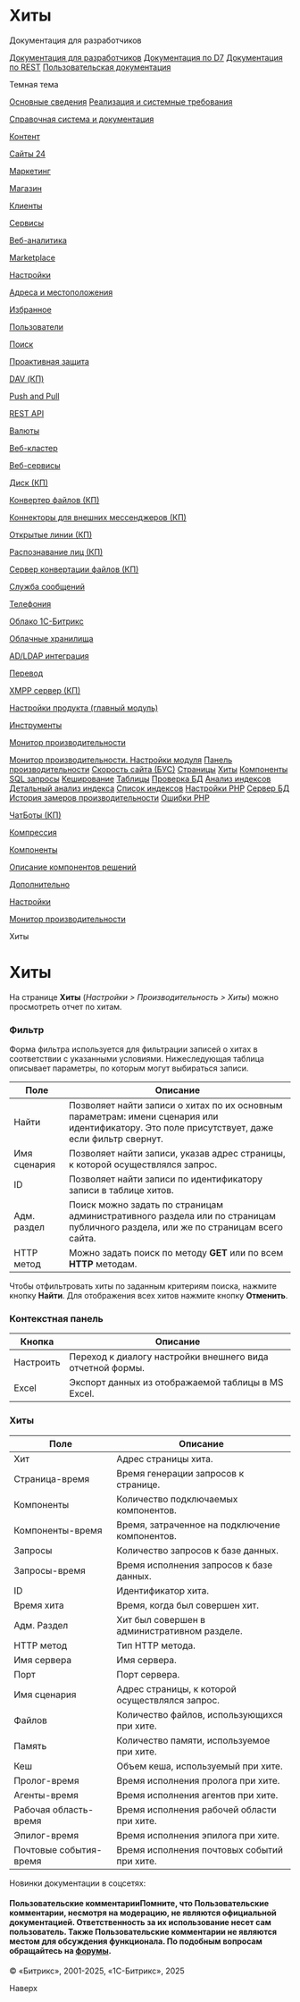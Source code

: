 # Хиты

Документация для разработчиков

[Документация для разработчиков](https://dev.1c-bitrix.ru/api_help/)
[Документация по D7](https://dev.1c-bitrix.ru/api_d7/)
[Документация по REST](https://dev.1c-bitrix.ru/rest_help/)
[Пользовательская документация](https://dev.1c-bitrix.ru/user_help/)

Темная тема

[Основные сведения](/user_help/index.php)
[Реализация и системные требования](/user_help/reqintro.php)

[Справочная система и документация](/user_help/help/index.php)

[Контент](/user_help/content/index.php)

[Сайты 24](/user_help/sites24/index.php)

[Маркетинг](/user_help/marketing/index.php)

[Магазин](/user_help/store/index.php)

[Клиенты](/user_help/clients/index.php)

[Сервисы](/user_help/service/index.php)

[Веб-аналитика](/user_help/statistic/index.php)

[Marketplace](/user_help/marketplace/index.php)

[Настройки](/user_help/settings/index.php)

[Адреса и местоположения](/user_help/settings/location/index.php)

[Избранное](/user_help/settings/favorites/index.php)

[Пользователи](/user_help/settings/users/index.php)

[Поиск](/user_help/settings/search/index.php)

[Проактивная защита](/user_help/settings/security/index.php)

[DAV (КП)](/user_help/settings/dav/index.php)

[Push and Pull](/user_help/settings/pull/index.php)

[REST API](/user_help/settings/rest_api/index.php)

[Валюты](/user_help/settings/currency/index.php)

[Веб-кластер](/user_help/settings/cluster/index.php)

[Веб-сервисы](/user_help/settings/webservice/index.php)

[Диск (КП)](/user_help/settings/disk/index.php)

[Конвертер файлов (КП)](/user_help/settings/transformer/index.php)

[Коннекторы для внешних мессенджеров (КП)](/user_help/settings/imconnector/index.php)

[Открытые линии (КП)](/user_help/settings/imopenlines/index.php)

[Распознавание лиц (КП)](/user_help/settings/faceid/index.php)

[Сервер конвертации файлов (КП)](/user_help/settings/transformercontroller/index.php)

[Служба сообщений](/user_help/settings/message_service/index.php)

[Телефония](/user_help/settings/voximplant/index.php)

[Облако 1С-Битрикс](/user_help/settings/bitrixcloud/index.php)

[Облачные хранилища](/user_help/settings/clouds/index.php)

[AD/LDAP интеграция](/user_help/settings/ldap/index.php)

[Перевод](/user_help/settings/translate/index.php)

[XMPP сервер (КП)](/user_help/settings/xmpp/index.php)

[Настройки продукта (главный модуль)](/user_help/settings/settings/index.php)

[Инструменты](/user_help/settings/utilities/index.php)

[Монитор производительности](/user_help/settings/perfmon/index.php)

[Монитор производительности. Настройки модуля](/user_help/settings/perfmon/settings.php)
[Панель производительности](/user_help/settings/perfmon/perfmon_panel.php)
[Скорость сайта (БУС)](/user_help/settings/perfmon/site_speed.php)
[Страницы](/user_help/settings/perfmon/perfmon_hit_grouped.php)
[Хиты](/user_help/settings/perfmon/perfmon_hit_list.php)
[Компоненты](/user_help/settings/perfmon/perfmon_comp_list.php)
[SQL запросы](/user_help/settings/perfmon/perfmon_sql_list.php)
[Кеширование](/user_help/settings/perfmon/perfmon_cache_list.php)
[Таблицы](/user_help/settings/perfmon/perfmon_table.php)
[Проверка БД](/user_help/settings/perfmon/repair_db.php)
[Анализ индексов](/user_help/settings/perfmon/perfom_index_list.php)
[Детальный анализ индекса](/user_help/settings/perfmon/perfom_index_detail.php)
[Список индексов](/user_help/settings/perfmon/perfom_index_complete.php)
[Настройки PHP](/user_help/settings/perfmon/perfmon_php.php)
[Сервер БД](/user_help/settings/perfmon/perfmon_db_server.php)
[История замеров производительности](/user_help/settings/perfmon/perfmon_history.php)
[Ошибки PHP](/user_help/settings/perfmon/perfmon_error_list.php)

[ЧатБоты (КП)](/user_help/settings/imbot/index.php)

[Компрессия](/user_help/settings/compression/index.php)

[Компоненты](/user_help/components/index.php)

[Описание компонентов решений](/user_help/description_decisions/index.php)

[Дополнительно](/user_help/additional/index.php)

[Настройки](/user_help/settings/index.php)

[Монитор производительности](/user_help/settings/perfmon/index.php)

Хиты

# Хиты

На странице **Хиты** (*Настройки > Производительность > Хиты*) можно просмотреть отчет по хитам.

  

### Фильтр

Форма фильтра используется для фильтрации записей о хитах в соответствии с указанными условиями. Нижеследующая таблица описывает параметры, по которым могут выбираться записи.

| Поле | Описание |
| --- | --- |
| Найти | Позволяет найти записи о хитах по их основным параметрам: имени сценария или идентификатору. Это поле присутствует, даже если фильтр свернут. |
| Имя сценария | Позволяет найти записи, указав адрес страницы, к которой осуществлялся запрос. |
| ID | Позволяет найти записи по идентификатору записи в таблице хитов. |
| Адм. раздел | Поиск можно задать по страницам административного раздела или по страницам публичного раздела, или же по страницам всего сайта. |
| HTTP метод | Можно задать поиск по методу **GET** или по всем **HTTP** методам. |

Чтобы отфильтровать хиты по заданным критериям поиска, нажмите кнопку **Найти**. Для отображения всех хитов нажмите кнопку **Отменить**.

### Контекстная панель

| Кнопка | Описание |
| --- | --- |
| Настроить | Переход к диалогу настройки внешнего вида отчетной формы. |
| Excel | Экспорт данных из отображаемой таблицы в MS Excel. |

### Хиты

| Поле | Описание |
| --- | --- |
| Хит | Адрес страницы хита. |
| Страница-время | Время генерации запросов к странице. |
| Компоненты | Количество подключаемых компонентов. |
| Компоненты-время | Время, затраченное на подключение компонентов. |
| Запросы | Количество запросов к базе данных. |
| Запросы-время | Время исполнения запросов к базе данных. |
| ID | Идентификатор хита. |
| Время хита | Время, когда был совершен хит. |
| Адм. Раздел | Хит был совершен в административном разделе. |
| HTTP метод | Тип HTTP метода. |
| Имя сервера | Имя сервера. |
| Порт | Порт сервера. |
| Имя сценария | Адрес страницы, к которой осуществлялся запрос. |
| Файлов | Количество файлов, использующихся при хите. |
| Память | Количество памяти, используемое при хите. |
| Кеш | Объем кеша, используемый при хите. |
| Пролог-время | Время исполнения пролога при хите. |
| Агенты-время | Время исполнения агентов при хите. |
| Рабочая область-время | Время исполнения рабочей области при хите. |
| Эпилог-время | Время исполнения эпилога при хите. |
| Почтовые события-время | Время исполнения почтовых событий при хите. |

Новинки документации в соцсетях:

#### Пользовательские комментарииПомните, что Пользовательские комментарии, несмотря на модерацию, не являются официальной документацией. Ответственность за их использование несет сам пользователь. Также Пользовательские комментарии не являются местом для обсуждения функционала. По подобным вопросам обращайтесь на [форумы](http://dev.1c-bitrix.ru/community/forums/group1/).

© «Битрикс», 2001-2025, «1С-Битрикс», 2025

Наверх